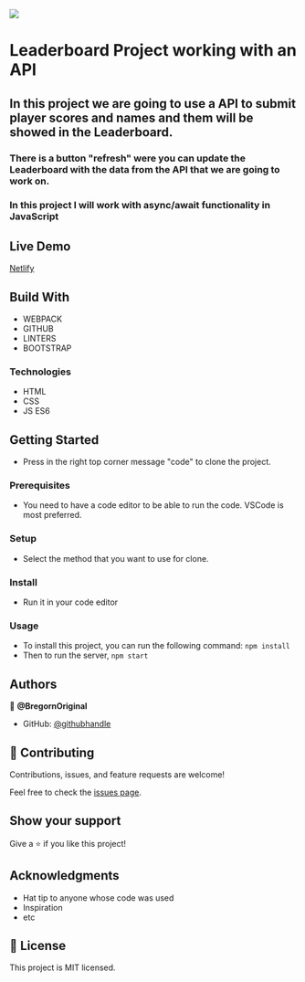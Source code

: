 ![](https://img.shields.io/badge/Microverse-blueviolet)

# Leaderboard Project working with an API

## In this project we are going to use a API to submit player scores and names and them will be showed in the Leaderboard.

### There is a button "refresh" were you can update the Leaderboard with the data from the API that we are going to work on.

### In this project I will work with async/await functionality in JavaScript

## Live Demo

[Netlify](https://jgagliardi-leaderboard.netlify.app/) 

## Build With

- WEBPACK
- GITHUB
- LINTERS
- BOOTSTRAP

### Technologies

- HTML 
- CSS
- JS ES6

## Getting Started

- Press in the right top corner message "code" to clone the project.

### Prerequisites

- You need to have a code editor to be able to run the code. VSCode is most preferred.

### Setup

- Select the method that you want to use for clone.

### Install

- Run it in your code editor

### Usage

- To install this project, you can run the following command: `npm install`
- Then to run the server, `npm start`

## Authors

👤 **@BregornOriginal**

- GitHub: [@githubhandle](https://github.com/@BregornOriginal)

## 🤝 Contributing

Contributions, issues, and feature requests are welcome!

Feel free to check the [issues page](../../issues/).

## Show your support

Give a ⭐️ if you like this project!

## Acknowledgments

- Hat tip to anyone whose code was used
- Inspiration
- etc

## 📝 License

This project is MIT licensed.
